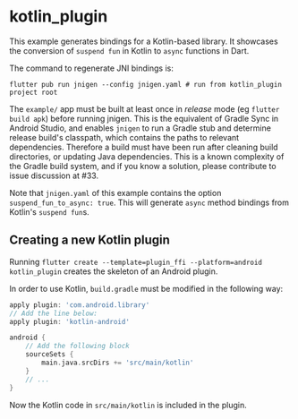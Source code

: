 # kotlin_plugin

This example generates bindings for a Kotlin-based library. It showcases the conversion of `suspend fun` in Kotlin to `async` functions in Dart.

The command to regenerate JNI bindings is:
```
flutter pub run jnigen --config jnigen.yaml # run from kotlin_plugin project root 
```

The `example/` app must be built at least once in _release_ mode (eg `flutter build apk`) before running jnigen. This is the equivalent of Gradle Sync in Android Studio, and enables `jnigen` to run a Gradle stub and determine release build's classpath, which contains the paths to relevant dependencies. Therefore a build must have been run after cleaning build directories, or updating Java dependencies. This is a known complexity of the Gradle build system, and if you know a solution, please contribute to issue discussion at #33.

Note that `jnigen.yaml` of this example contains the option `suspend_fun_to_async: true`. This will generate `async` method bindings from Kotlin's `suspend fun`s.

## Creating a new Kotlin plugin

Running `flutter create --template=plugin_ffi --platform=android kotlin_plugin` creates the skeleton of an Android plugin.

In order to use Kotlin, `build.gradle` must be modified in the following way:

```gradle
apply plugin: 'com.android.library'
// Add the line below:
apply plugin: 'kotlin-android'
```

```gradle
android {
    // Add the following block
    sourceSets {
        main.java.srcDirs += 'src/main/kotlin'
    }
    // ...
}
```

Now the Kotlin code in `src/main/kotlin` is included in the plugin.
